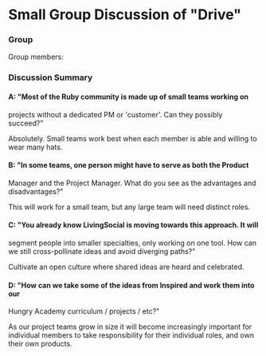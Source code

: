 # Small Group Discussion of "Drive"

### Group

Group members: 

### Discussion Summary

#### A: "Most of the Ruby community is made up of small teams working on
projects without a dedicated PM or 'customer'. Can they possibly succeed?"

Absolutely. Small teams work best when each member is able and willing to wear
many hats.

#### B: "In some teams, one person might have to serve as both the Product
Manager and the Project Manager. What do you see as the advantages and
disadvantages?"

This will work for a small team, but any large team will need distinct roles.

#### C: "You already know LivingSocial is moving towards this approach. It will
segment people into smaller specialties, only working on one tool. How can we
still cross-pollinate ideas and avoid diverging paths?"

Cultivate an open culture where shared ideas are heard and celebrated.

#### D: "How can we take some of the ideas from Inspired and work them into our
Hungry Academy curriculum / projects / etc?"

As our project teams grow in size it will become increasingly important for
individual members to take responsibility for their individual roles, and own
their own products.
